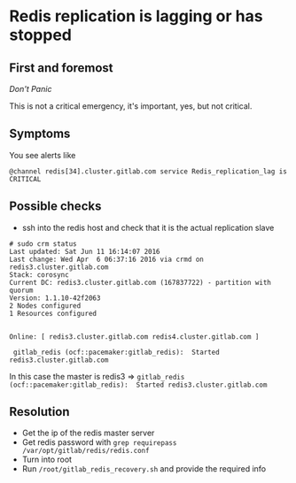 # Redis replication is lagging or has stopped

## First and foremost

*Don't Panic*

This is not a critical emergency, it's important, yes, but not critical.

## Symptoms

You see alerts like

```
@channel redis[34].cluster.gitlab.com service Redis_replication_lag is CRITICAL
```

## Possible checks

* ssh into the redis host and check that it is the actual replication slave

```
# sudo crm status
Last updated: Sat Jun 11 16:14:07 2016
Last change: Wed Apr  6 06:37:16 2016 via crmd on redis3.cluster.gitlab.com
Stack: corosync
Current DC: redis3.cluster.gitlab.com (167837722) - partition with quorum
Version: 1.1.10-42f2063
2 Nodes configured
1 Resources configured


Online: [ redis3.cluster.gitlab.com redis4.cluster.gitlab.com ]

 gitlab_redis (ocf::pacemaker:gitlab_redis):  Started redis3.cluster.gitlab.com
```

In this case the master is redis3 => `gitlab_redis (ocf::pacemaker:gitlab_redis):  Started redis3.cluster.gitlab.com`

## Resolution

* Get the ip of the redis master server
* Get redis password with `grep requirepass /var/opt/gitlab/redis/redis.conf`
* Turn into root
* Run `/root/gitlab_redis_recovery.sh` and provide the required info



